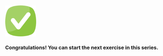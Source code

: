 <br>

<img src="../../assets/done.png" alt="drawing" width="100"/> 

<br>

### Congratulations! You can start the next exercise in this series.